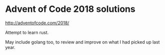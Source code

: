 # Advent of Code 2018 solutions

http://adventofcode.com/2018/

Attempt to learn rust.

May include golang too, to review and improve on what I had picked up last
year.
